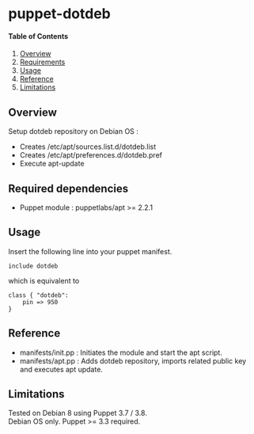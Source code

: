 # puppet-dotdeb

#### Table of Contents

1. [Overview](#overview)
2. [Requirements](#requirements)
3. [Usage](#usage)
4. [Reference](#reference)
5. [Limitations](#limitations)

## Overview

Setup dotdeb repository on Debian OS :

* Creates /etc/apt/sources.list.d/dotdeb.list
* Creates /etc/apt/preferences.d/dotdeb.pref
* Execute apt-update

## Required dependencies

* Puppet module : puppetlabs/apt >= 2.2.1

## Usage

Insert the following line into your puppet manifest.
```
include dotdeb
```
which is equivalent to
```
class { "dotdeb":
	pin => 950
}
```

## Reference

* manifests/init.pp : Initiates the module and start the apt script.
* manifests/apt.pp : Adds dotdeb repository, imports related public key and executes apt update.

## Limitations

Tested on Debian 8 using Puppet 3.7 / 3.8.  
Debian OS only.
Puppet >= 3.3 required.